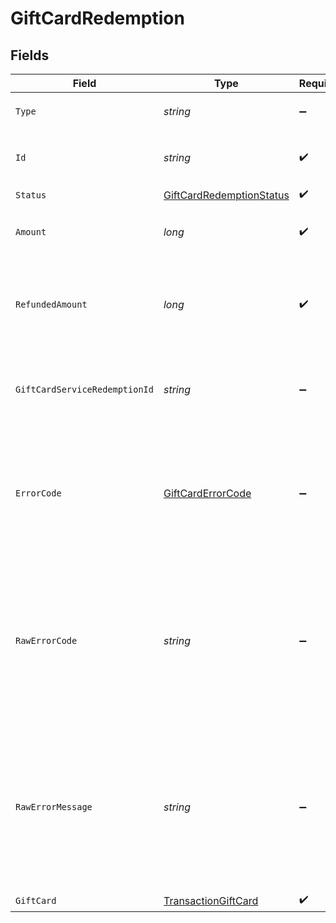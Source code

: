 # GiftCardRedemption


## Fields

| Field                                                                                                                            | Type                                                                                                                             | Required                                                                                                                         | Description                                                                                                                      | Example                                                                                                                          |
| -------------------------------------------------------------------------------------------------------------------------------- | -------------------------------------------------------------------------------------------------------------------------------- | -------------------------------------------------------------------------------------------------------------------------------- | -------------------------------------------------------------------------------------------------------------------------------- | -------------------------------------------------------------------------------------------------------------------------------- |
| `Type`                                                                                                                           | *string*                                                                                                                         | :heavy_minus_sign:                                                                                                               | Always `gift-card-redemption`.                                                                                                   | gift-card-redemption                                                                                                             |
| `Id`                                                                                                                             | *string*                                                                                                                         | :heavy_check_mark:                                                                                                               | The ID for the gift card redemption.                                                                                             | 31e65fb1-9c67-432e-9c06-83300b9d4059                                                                                             |
| `Status`                                                                                                                         | [GiftCardRedemptionStatus](../../Models/Components/GiftCardRedemptionStatus.md)                                                  | :heavy_check_mark:                                                                                                               | N/A                                                                                                                              |                                                                                                                                  |
| `Amount`                                                                                                                         | *long*                                                                                                                           | :heavy_check_mark:                                                                                                               | The amount redeemed for this gift card.                                                                                          | 100                                                                                                                              |
| `RefundedAmount`                                                                                                                 | *long*                                                                                                                           | :heavy_check_mark:                                                                                                               | The amount refunded for this gift card. This can not be larger than `amount`.                                                    | 50                                                                                                                               |
| `GiftCardServiceRedemptionId`                                                                                                    | *string*                                                                                                                         | :heavy_minus_sign:                                                                                                               | The gift card service's unique ID for the redemption.                                                                            | xYqd43gySMtori                                                                                                                   |
| `ErrorCode`                                                                                                                      | [GiftCardErrorCode](../../Models/Components/GiftCardErrorCode.md)                                                                | :heavy_minus_sign:                                                                                                               | If this gift card redemption resulted in an error, this will contain the internal code for the error.                            | incorrect_currency                                                                                                               |
| `RawErrorCode`                                                                                                                   | *string*                                                                                                                         | :heavy_minus_sign:                                                                                                               | If this gift card redemption resulted in an error, this will contain the raw error code received from the gift card provider.    | 10001                                                                                                                            |
| `RawErrorMessage`                                                                                                                | *string*                                                                                                                         | :heavy_minus_sign:                                                                                                               | If this gift card redemption resulted in an error, this will contain the raw error message received from the gift card provider. | Card expired                                                                                                                     |
| `GiftCard`                                                                                                                       | [TransactionGiftCard](../../Models/Components/TransactionGiftCard.md)                                                            | :heavy_check_mark:                                                                                                               | N/A                                                                                                                              |                                                                                                                                  |